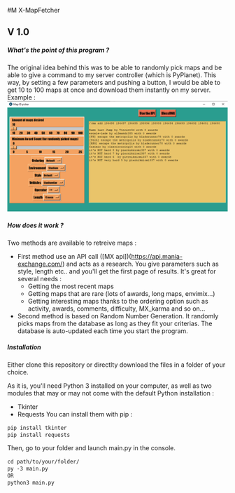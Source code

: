 #M X-MapFetcher
## V 1.0
##### What's the point of this program ?
The original idea behind this was to be able to randomly pick maps and be able to give a command to my server controller (which is PyPlanet).
This way, by setting a few parameters and pushing a button, I would be able to get 10 to 100 maps at once and download them instantly on my server.
Example :
![Example](capture.png)
##### How does it work ?
Two methods are available to retreive maps :
* First method use an API call ([MX api])(https://api.mania-exchange.com/) and acts as a research. You give parameters such as style, length etc.. and you'll get the first page of results. It's great for several needs :
    * Getting the most recent maps
    * Getting maps that are rare (lots of awards, long maps, envimix...)
    * Getting interesting maps thanks to the ordering option such as activity, awards, comments, difficulty, MX_karma and so on...
* Second method is based on Random Number Generation. It randomly picks maps from the database as long as they fit your criterias. The database is auto-updated each time you start the program.
##### Installation
Either clone this repository or directlty download the files in a folder of your choice.

As it is, you'll need Python 3 installed on your computer, as well as two modules that may or may not come with the default Python installation :
* Tkinter
* Requests
You can install them with pip :
```
pip install tkinter
pip install requests
```
Then, go to your folder and launch main.py in the console.
```
cd path/to/your/folder/
py -3 main.py
OR
python3 main.py
```
